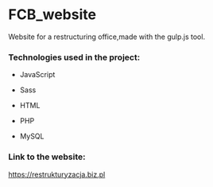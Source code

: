 # FCB_website
Website for a restructuring office,made with the gulp.js tool.

### Technologies used in the project:
- JavaScript

- Sass

- HTML

- PHP

- MySQL


### Link to the website: 
https://restrukturyzacja.biz.pl
